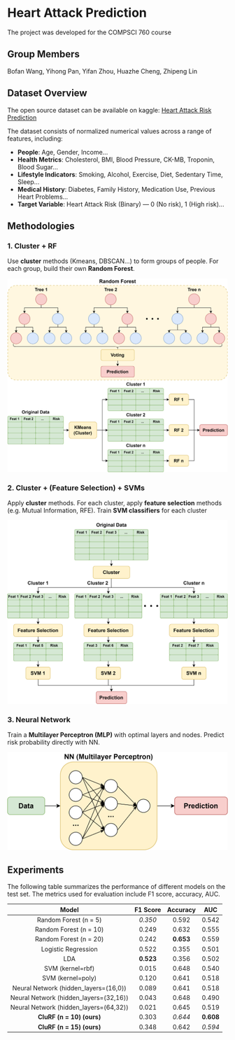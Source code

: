 # Heart Attack Prediction

The project was developed for the COMPSCI 760 course

## Group Members

Bofan Wang, Yihong Pan, Yifan Zhou, Huazhe Cheng, Zhipeng Lin

## Dataset Overview

The open source dataset can be available on kaggle: [Heart Attack Risk Prediction](https://www.kaggle.com/datasets/alikalwar/heart-attack-risk-prediction-cleaned-dataset)

The dataset consists of normalized numerical values across a range of features, including:

- **People**: Age, Gender, Income...
- **Health Metrics**: Cholesterol, BMI, Blood Pressure, CK-MB, Troponin, Blood Sugar...
- **Lifestyle Indicators**: Smoking, Alcohol, Exercise, Diet, Sedentary Time, Sleep...
- **Medical History**: Diabetes, Family History, Medication Use, Previous Heart Problems...
- **Target Variable**: Heart Attack Risk (Binary) — 0 (No risk), 1 (High risk)...

## Methodologies

### 1. Cluster + RF

Use **cluster** methods (Kmeans, DBSCAN...) to form groups of people. For each group, build their own **Random Forest**.

![graphics-CluRF](./images/graphics-CluRF.png)

### 2. Cluster + (Feature Selection) + SVMs

Apply **cluster** methods. For each cluster, apply **feature selection** methods (e.g. Mutual Information, RFE). Train **SVM classifiers** for each cluster

![graphics-CluSVM](./images/graphics-CluSVM.png)

### 3. Neural Network    

Train a **Multilayer Perceptron (MLP)** with optimal layers and nodes. Predict risk probability directly with NN.

![graphics-NN](./images/graphics-NN.png)


## Experiments

The following table summarizes the performance of different models on the test set. The metrics used for evaluation include F1 score, accuracy, AUC.

|                 Model                  | F1 Score  | Accuracy  |    AUC    |
|:--------------------------------------:|:---------:|:---------:|:---------:|
|         Random Forest (n = 5)          |  *0.350*  |   0.592   |   0.542   |
|         Random Forest (n = 10)         |   0.249   |   0.632   |   0.555   |
|         Random Forest (n = 20)         |   0.242   | **0.653** |   0.559   |
|          Logistic Regression           |   0.522   |   0.355   |   0.501   |
|                  LDA                   | **0.523** |   0.356   |   0.502   |
|            SVM (kernel=rbf)            |   0.015   |   0.648   |   0.540   |
|           SVM (kernel=poly)            |   0.120   |   0.641   |   0.518   |
| Neural Network (hidden_layers=(16,0))  |   0.089   |   0.641   |   0.518   |
| Neural Network (hidden_layers=(32,16)) |   0.043   |   0.648   |   0.490   |
| Neural Network (hidden_layers=(64,32)) |   0.021   |   0.645   |   0.519   |
|       **CluRF (n = 10) (ours)**        |   0.303   |  *0.644*  | **0.608** |
|       **CluRF (n = 15) (ours)**        |   0.348   |   0.642   |  *0.594*  |

